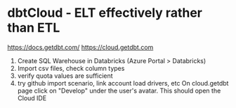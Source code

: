 # dbtCloud - ELT effectively rather than ETL
https://docs.getdbt.com/
https://cloud.getdbt.com
1) Create SQL Warehouse in Databricks (Azure Portal > Databricks)
2) Import csv files, check column types
3) verify quota values are sufficient
4) try github import scenario, link account load drivers, etc
   On cloud.getdbt page click on "Develop" under the user's avatar. This should open the Cloud IDE
